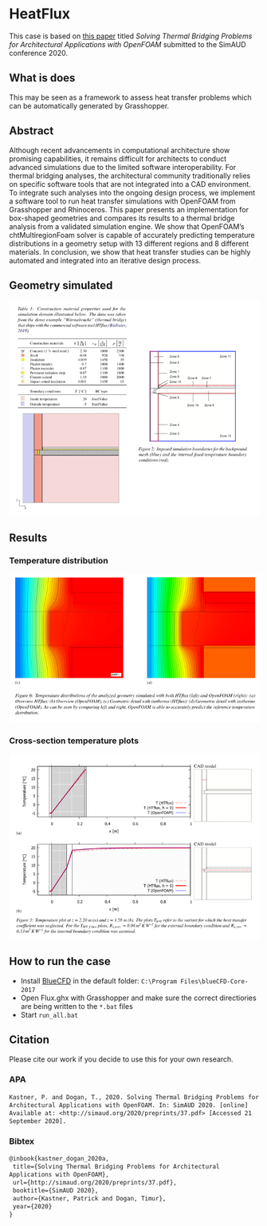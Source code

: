 # HeatFlux

This case is based on [this paper](http://simaud.org/2020/preprints/37.pdf) titled _Solving Thermal Bridging Problems for Architectural Applications
with OpenFOAM_ submitted to the SimAUD conference 2020.

## What is does

This may be seen as a framework to assess heat transfer problems which can be automatically generated by Grasshopper.

## Abstract

Although recent advancements in computational architecture show promising capabilities, it remains difficult for architects to conduct advanced simulations due to the limited software interoperability. For thermal bridging analyses, the architectural community traditionally relies on specific software tools that are not integrated into a CAD environment. To integrate such analyses into the ongoing design process, we implement a software tool to run heat transfer simulations with OpenFOAM from Grasshopper and Rhinoceros. This paper presents an implementation for box-shaped geometries and compares its results to a thermal bridge analysis from a validated simulation engine. We show that OpenFOAM’s chtMultiregionFoam solver is capable of accurately predicting temperature distributions in a geometry setup with 13 different regions and 8 different materials. In conclusion, we show that heat transfer studies can be highly automated and integrated into an iterative design process.


## Geometry simulated



![geometry](figures/geometry.png)

## Results

### Temperature distribution

![res_temp_dist](figures/res_temp_dist.png)

### Cross-section temperature plots

![res_cross_section](figures/res_cross_section.png)




## How to run the case

 - Install [BlueCFD](https://github.com/blueCFD/Core/releases/download/blueCFD-Core-2017-2/blueCFD-Core-2017-2-win64-setup.exe) in the default folder: `C:\Program Files\blueCFD-Core-2017`
 - Open Flux.ghx with Grasshopper and make sure the correct directiories are being written to the `*.bat` files
 - Start `run_all.bat`


## Citation

Please cite our work if you decide to use this for your own research.

### APA

```
Kastner, P. and Dogan, T., 2020. Solving Thermal Bridging Problems for Architectural Applications with OpenFOAM. In: SimAUD 2020. [online] Available at: <http://simaud.org/2020/preprints/37.pdf> [Accessed 21 September 2020].
```

### Bibtex

```
@inbook{kastner_dogan_2020a, 
 title={Solving Thermal Bridging Problems for Architectural Applications with OpenFOAM}, 
 url={http://simaud.org/2020/preprints/37.pdf}, 
 booktitle={SimAUD 2020}, 
 author={Kastner, Patrick and Dogan, Timur}, 
 year={2020} 
}
```